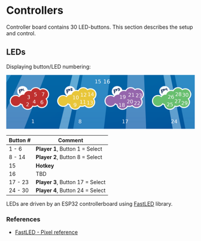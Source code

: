 # Controllers
Controller board contains 30 LED-buttons. This section describes the setup and control.

## LEDs
Displaying button/LED numbering:

![controllers](controllers.png)

| Button # | Comment |
| --- | --- |
| 1 - 6 | **Player 1**, Button 1 = Select |
| 8 - 14 | **Player 2**, Button 8 = Select |
| 15 | **Hotkey** |
| 16 | TBD |
| 17 - 23 | **Player 3**, Button 17 = Select |
| 24 - 30 | **Player 4**, Button 24 = Select |

LEDs are driven by an ESP32 controllerboard using [FastLED](https://github.com/FastLED/FastLED) library.

### References
- [FastLED - Pixel reference](https://github.com/FastLED/FastLED/wiki/Pixel-reference)